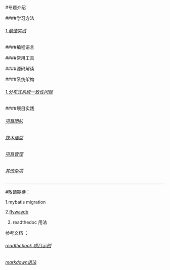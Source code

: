 #专题介绍

####学习方法
###### [1.最佳实践](method/1.best_practice.md)


####编程语言

####常用工具

####源码解读

####系统架构
###### [1.分布式系统一致性问题](architecture/1.paxos.md)

####项目实践
###### [项目团队](project/1.staff.md)
###### [技术选型](architecture/1.paxos.md)
###### [项目管理](architecture/1.paxos.md)
###### [其他杂项](architecture/1.paxos.md)
   
   
-----------------------------------------
#敬请期待：

1.mybatis  migration

2.[flywaydb](https://flywaydb.org/documentation/)

3. readthedoc 用法

参考文档 ：

###### [readthebook 项目示例](https://github.com/nummy/learning-scala)
###### [markdown语法](http://wowubuntu.com/markdown/)
